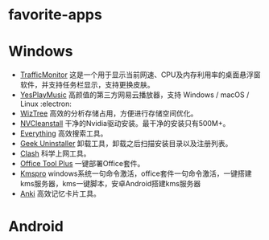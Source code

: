 # favorite-apps


# Windows
* [TrafficMonitor](https://github.com/zhongyang219/TrafficMonitor)  这是一个用于显示当前网速、CPU及内存利用率的桌面悬浮窗软件，并支持任务栏显示，支持更换皮肤。
* [YesPlayMusic](https://github.com/qier222/YesPlayMusic) 高颜值的第三方网易云播放器，支持 Windows / macOS / Linux :electron:
* [WizTree](https://diskanalyzer.com/) 高效的分析存储占用，方便进行存储空间优化。
* [NVCleanstall](https://www.techpowerup.com/download/techpowerup-nvcleanstall/) 干净的Nvidia驱动安装。最干净的安装只有500M+。
* [Everything](https://www.voidtools.com/zh-cn/) 高效搜索工具。
* [Geek Uninstaller](https://geekuninstaller.com/download) 卸载工具，卸载之后扫描安装目录以及注册列表。
* [Clash](https://github.com/Fndroid/clash_for_windows_pkg) 科学上网工具。
* [Office Tool Plus](https://otp.landian.vip/zh-cn/) 一键部署Office套件。
* [Kmspro](https://github.com/dylanbai8/kmspro) windows系统一句命令激活，office套件一句命令激活，一键搭建kms服务器，kms一键脚本，安卓Android搭建kms服务器
* [Anki](https://apps.ankiweb.net/) 高效记忆卡片工具。

# Android
